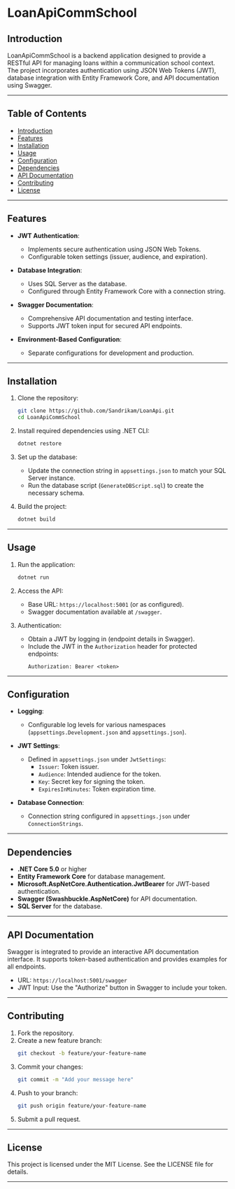 
# LoanApiCommSchool

## Introduction

LoanApiCommSchool is a backend application designed to provide a RESTful API for managing loans within a communication school context. The project incorporates authentication using JSON Web Tokens (JWT), database integration with Entity Framework Core, and API documentation using Swagger.

---

## Table of Contents

- [Introduction](#introduction)
- [Features](#features)
- [Installation](#installation)
- [Usage](#usage)
- [Configuration](#configuration)
- [Dependencies](#dependencies)
- [API Documentation](#api-documentation)
- [Contributing](#contributing)
- [License](#license)

---

## Features

- **JWT Authentication**:
  - Implements secure authentication using JSON Web Tokens.
  - Configurable token settings (issuer, audience, and expiration).

- **Database Integration**:
  - Uses SQL Server as the database.
  - Configured through Entity Framework Core with a connection string.

- **Swagger Documentation**:
  - Comprehensive API documentation and testing interface.
  - Supports JWT token input for secured API endpoints.

- **Environment-Based Configuration**:
  - Separate configurations for development and production.

---

## Installation

1. Clone the repository:
   ```bash
   git clone https://github.com/Sandrikam/LoanApi.git
   cd LoanApiCommSchool
   ```

2. Install required dependencies using .NET CLI:
   ```bash
   dotnet restore
   ```

3. Set up the database:
   - Update the connection string in `appsettings.json` to match your SQL Server instance.
   - Run the database script (`GenerateDBScript.sql`) to create the necessary schema.

4. Build the project:
   ```bash
   dotnet build
   ```

---

## Usage

1. Run the application:
   ```bash
   dotnet run
   ```

2. Access the API:
   - Base URL: `https://localhost:5001` (or as configured).
   - Swagger documentation available at `/swagger`.

3. Authentication:
   - Obtain a JWT by logging in (endpoint details in Swagger).
   - Include the JWT in the `Authorization` header for protected endpoints:
     ```
     Authorization: Bearer <token>
     ```

---

## Configuration

- **Logging**:
  - Configurable log levels for various namespaces (`appsettings.Development.json` and `appsettings.json`).

- **JWT Settings**:
  - Defined in `appsettings.json` under `JwtSettings`:
    - `Issuer`: Token issuer.
    - `Audience`: Intended audience for the token.
    - `Key`: Secret key for signing the token.
    - `ExpiresInMinutes`: Token expiration time.

- **Database Connection**:
  - Connection string configured in `appsettings.json` under `ConnectionStrings`.

---

## Dependencies

- **.NET Core 5.0** or higher
- **Entity Framework Core** for database management.
- **Microsoft.AspNetCore.Authentication.JwtBearer** for JWT-based authentication.
- **Swagger (Swashbuckle.AspNetCore)** for API documentation.
- **SQL Server** for the database.

---

## API Documentation

Swagger is integrated to provide an interactive API documentation interface. It supports token-based authentication and provides examples for all endpoints.

- URL: `https://localhost:5001/swagger`
- JWT Input: Use the "Authorize" button in Swagger to include your token.

---

## Contributing

1. Fork the repository.
2. Create a new feature branch:
   ```bash
   git checkout -b feature/your-feature-name
   ```
3. Commit your changes:
   ```bash
   git commit -m "Add your message here"
   ```
4. Push to your branch:
   ```bash
   git push origin feature/your-feature-name
   ```
5. Submit a pull request.

---

## License

This project is licensed under the MIT License. See the LICENSE file for details.

---
